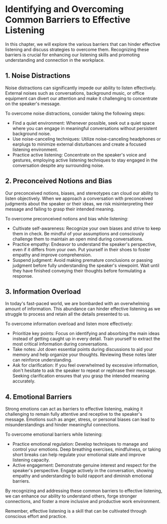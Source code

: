 Identifying and Overcoming Common Barriers to Effective Listening
========================================================================================================================

In this chapter, we will explore the various barriers that can hinder effective listening and discuss strategies to overcome them. Recognizing these barriers is crucial for enhancing our listening skills and promoting understanding and connection in the workplace.

1\. Noise Distractions
---------------------

Noise distractions can significantly impede our ability to listen effectively. External noises such as conversations, background music, or office equipment can divert our attention and make it challenging to concentrate on the speaker's message.

To overcome noise distractions, consider taking the following steps:

* Find a quiet environment: Whenever possible, seek out a quiet space where you can engage in meaningful conversations without persistent background noise.
* Use noise-canceling techniques: Utilize noise-canceling headphones or earplugs to minimize external disturbances and create a focused listening environment.
* Practice active listening: Concentrate on the speaker's voice and gestures, employing active listening techniques to stay engaged in the conversation despite any surrounding noise.

2\. Preconceived Notions and Bias
--------------------------------

Our preconceived notions, biases, and stereotypes can cloud our ability to listen objectively. When we approach a conversation with preconceived judgments about the speaker or their ideas, we risk misinterpreting their message and failing to grasp their intended meaning.

To overcome preconceived notions and bias while listening:

* Cultivate self-awareness: Recognize your own biases and strive to keep them in check. Be mindful of your assumptions and consciously challenge them to maintain an open mind during conversations.
* Practice empathy: Endeavor to understand the speaker's perspective, even if it differs from your own. Put yourself in their shoes to foster empathy and improve comprehension.
* Suspend judgment: Avoid making premature conclusions or passing judgment before fully understanding the speaker's viewpoint. Wait until they have finished conveying their thoughts before formulating a response.

3\. Information Overload
-----------------------

In today's fast-paced world, we are bombarded with an overwhelming amount of information. This abundance can hinder effective listening as we struggle to process and retain all the details presented to us.

To overcome information overload and listen more effectively:

* Prioritize key points: Focus on identifying and absorbing the main ideas instead of getting caught up in every detail. Train yourself to extract the most critical information during conversations.
* Take notes: Jot down essential points during discussions to aid your memory and help organize your thoughts. Reviewing these notes later can reinforce understanding.
* Ask for clarification: If you feel overwhelmed by excessive information, don't hesitate to ask the speaker to repeat or rephrase their message. Seeking clarification ensures that you grasp the intended meaning accurately.

4\. Emotional Barriers
---------------------

Strong emotions can act as barriers to effective listening, making it challenging to remain fully attentive and receptive to the speaker's message. Emotions such as anger, stress, or personal biases can lead to misunderstandings and hinder meaningful connections.

To overcome emotional barriers while listening:

* Practice emotional regulation: Develop techniques to manage and control your emotions. Deep breathing exercises, mindfulness, or taking short breaks can help regulate your emotional state and improve listening capacity.
* Active engagement: Demonstrate genuine interest and respect for the speaker's perspective. Engage actively in the conversation, showing empathy and understanding to build rapport and diminish emotional barriers.

By recognizing and addressing these common barriers to effective listening, we can enhance our ability to understand others, forge stronger connections, and foster a more inclusive and productive work environment.

Remember, effective listening is a skill that can be cultivated through conscious effort and practice.

